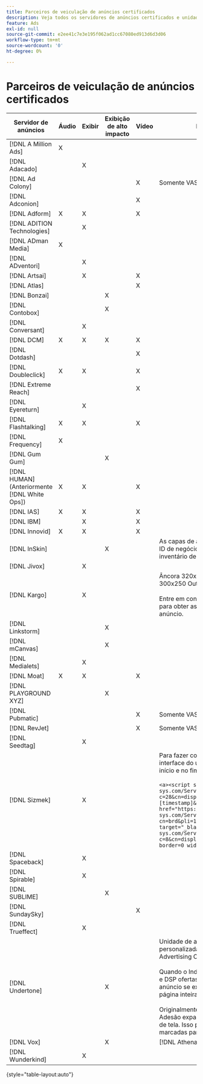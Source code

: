 ```yaml
---
title: Parceiros de veiculação de anúncios certificados
description: Veja todos os servidores de anúncios certificados e unidades de anúncios.
feature: Ads
exl-id: null
source-git-commit: e2ee41c7e3e195f062ad1cc67080ed913d6d3d06
workflow-type: tm+mt
source-wordcount: '0'
ht-degree: 0%

---
```


# Parceiros de veiculação de anúncios certificados

| Servidor de anúncios | Áudio | Exibir | Exibição de alto impacto | Vídeo | Requisitos especiais e notas |
| --- | --- | --- | --- | --- | --- |
| [!DNL A Million Ads] | X |  |  |  |  |
| [!DNL Adacado] |  | X |  |  |  |
| [!DNL Ad Colony] |  |  |  | X | Somente VAST para dispositivos móveis |
| [!DNL Adconion] |  |  |  | X |  |
| [!DNL Adform] | X | X |  | X |  |
| [!DNL ADITION Technologies] |  | X |  |  |  |
| [!DNL ADman Media] | X |  |  |  |  |
| [!DNL ADventori] |  | X |  |  |  |
| [!DNL Artsai] |  | X |  | X |  |
| [!DNL Atlas] |  |  |  | X |  |
| [!DNL Bonzai] |  |  | X |  |  |
| [!DNL Contobox] |  |  | X |  |  |
| [!DNL Conversant] |  | X |  |  |  |
| [!DNL DCM] | X | X | X | X |  |
| [!DNL Dotdash] |  |  |  | X |  |
| [!DNL Doubleclick] | X | X |  | X |  |
| [!DNL Extreme Reach] |  |  |  | X |  |
| [!DNL Eyereturn] |  | X |  |  |  |
| [!DNL Flashtalking] | X | X |  | X |  |
| [!DNL Frequency] | X |  |  |  |  |
| [!DNL Gum Gum] |  |  | X |  |  |
| [!DNL HUMAN] (Anteriormente  [!DNL White Ops]) | X | X |  | X |  |
| [!DNL IAS] | X | X |  | X |  |
| [!DNL IBM] |  | X |  | X |  |
| [!DNL Innovid] | X | X |  | X |  |
| [!DNL InSkin] |  |  | X |  | As capas de alto impacto devem ser servidas de uma ID de negócios de exibição de 180x150 na rede de inventário de capa interna. |
| [!DNL Jivox] |  | X |  |  |  |
| [!DNL Kargo] |  | X |  |  | Âncora 320x50, BYOC, Foco, Saída e Sidekick; 300x250 Outstream </br></br>Entre em contato com o gerente de conta do Adobe para obter assistência na configuração de unidades de anúncio. |
| [!DNL Linkstorm] |  |  | X |  |  |
| [!DNL mCanvas] |  |  | X |  |  |
| [!DNL Medialets] |  | X |  |  |  |
| [!DNL Moat] | X | X |  | X |  |
| [!DNL PLAYGROUND XYZ] |  |  | X |  |  |
| [!DNL Pubmatic] |  |  |  | X | Somente VAST |
| [!DNL RevJet] |  |  |  | X | Somente VAST |
| [!DNL Seedtag] |  | X |  |  |  |
| [!DNL Sizmek] |  | X |  |  | Para fazer com que as tags sejam renderizadas na interface do usuário, vincule a tag com tags `<a>` (no início e no fim). Consulte a tag de exemplo abaixo:</br></br>```<a><script src="https://bs.serving-sys.com/Serving/adServer.bs?c=28&cn=display&pli=1074570064&w=900&h=550&ord=[timestamp]&ifrm=-1&z=0"></script> <noscript> <a href="https://bs.serving-sys.com/Serving/adServer.bs?cn=brd&pli=1074570064&Page=&Pos=-602368150" target="_blank"> <img src="https://bs.serving-sys.com/Serving/adServer.bs?c=8&cn=display&pli=1074570064&Page=&Pos=-602368150" border=0 width=900 height=550></a> </noscript><a>``` |
| [!DNL Spaceback] |  | X |  |  |  |
| [!DNL Spirable] |  | X |  |  |  |
| [!DNL SUBLIME] |  |  | X |  |  |
| [!DNL SundaySky] |  |  |  | X |  |
| [!DNL Trueffect] |  | X |  |  |  |
| [!DNL Undertone] |  |  | X |  | Unidade de anúncio de Grabber de página personalizada carregada como 180x150 no Advertising Cloud DSP</br></br>Quando o Index Exchange passa um leilão de 180x150 e DSP ofertas no leilão e fornece uma impressão, o anúncio se expande para um anúncio de exibição de página inteira.</br></br>Originalmente certificado para Capturador de página, Adesão expansível e unidades de anúncio de Desvio de tela. Isso precisa ser recertificado, com etapas marcadas para processos. |
| [!DNL Vox] |  |  | X |  | [!DNL Athena] unidades de publicidade |
| [!DNL Wunderkind] |  | X |  |  |  |

{style=&quot;table-layout:auto&quot;}
